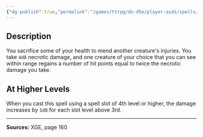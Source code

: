 ```yaml
---
{"dg-publish":true,"permalink":"/games/ttrpg/dn-d5e/player-aids/spells/level-3/life-transference/","tags":["ttrpg/dnd/5e","verbal","somatic","spell"],"noteIcon":""}
---
```



## Description
You sacrifice some of your health to mend another creature's injuries.
You take `4d8` necrotic damage, and one creature of your choice that you can see within range regains a number of hit points equal to twice the necrotic damage you take.

## At Higher Levels
When you cast this spell using a spell slot of 4th level or higher, the damage increases by `1d8` for each slot level above 3rd.

---

**Sources:** XGE, page 160
